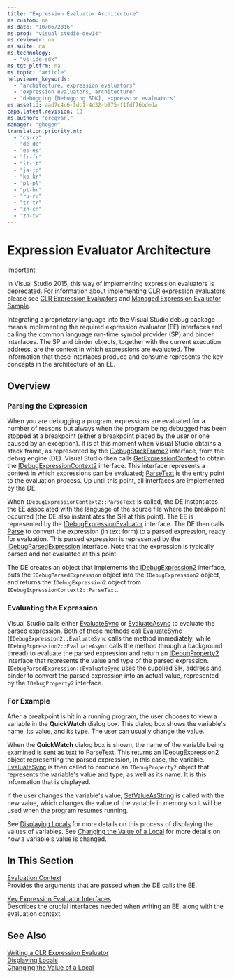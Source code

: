 ```yaml
---
title: "Expression Evaluator Architecture"
ms.custom: na
ms.date: "10/06/2016"
ms.prod: "visual-studio-dev14"
ms.reviewer: na
ms.suite: na
ms.technology: 
  - "vs-ide-sdk"
ms.tgt_pltfrm: na
ms.topic: "article"
helpviewer_keywords: 
  - "architecture, expression evaluators"
  - "expression evaluators, architecture"
  - "debugging [Debugging SDK], expression evaluators"
ms.assetid: aad7c4c6-1dc1-4d32-b975-f1fdf76bdeda
caps.latest.revision: 13
ms.author: "gregvanl"
manager: "ghogen"
translation.priority.mt: 
  - "cs-cz"
  - "de-de"
  - "es-es"
  - "fr-fr"
  - "it-it"
  - "ja-jp"
  - "ko-kr"
  - "pl-pl"
  - "pt-br"
  - "ru-ru"
  - "tr-tr"
  - "zh-cn"
  - "zh-tw"
---
```

# Expression Evaluator Architecture
> [!IMPORTANT]
>  In Visual Studio 2015, this way of implementing expression evaluators is deprecated. For information about implementing CLR expression evaluators, please see [CLR Expression Evaluators](https://github.com/Microsoft/ConcordExtensibilitySamples/wiki/CLR-Expression-Evaluators) and [Managed Expression Evaluator Sample](https://github.com/Microsoft/ConcordExtensibilitySamples/wiki/Managed-Expression-Evaluator-Sample).  
  
 Integrating a proprietary language into the Visual Studio debug package means implementing the required expression evaluator (EE) interfaces and calling the common language run-time symbol provider (SP) and binder interfaces. The SP and binder objects, together with the current execution address, are the context in which expressions are evaluated. The information that these interfaces produce and consume represents the key concepts in the architecture of an EE.  
  
## Overview  
  
### Parsing the Expression  
 When you are debugging a program, expressions are evaluated for a number of reasons but always when the program being debugged has been stopped at a breakpoint (either a breakpoint placed by the user or one caused by an exception). It is at this moment when Visual Studio obtains a stack frame, as represented by the [IDebugStackFrame2](../extensibility/idebugstackframe2.md) interface, from the debug engine (DE). Visual Studio then calls [GetExpressionContext](../extensibility/idebugstackframe2--getexpressioncontext.md) to obtain the [IDebugExpressionContext2](../extensibility/idebugexpressioncontext2.md) interface. This interface represents a context in which expressions can be evaluated; [ParseText](../extensibility/idebugexpressioncontext2--parsetext.md) is the entry point to the evaluation process. Up until this point, all interfaces are implemented by the DE.  
  
 When `IDebugExpressionContext2::ParseText` is called, the DE instantiates the EE associated with the language of the source file where the breakpoint occurred (the DE also instantiates the SH at this point). The EE is represented by the [IDebugExpressionEvaluator](../extensibility/idebugexpressionevaluator.md) interface. The DE then calls [Parse](../extensibility/idebugexpressionevaluator--parse.md) to convert the expression (in text form) to a parsed expression, ready for evaluation. This parsed expression is represented by the [IDebugParsedExpression](../extensibility/idebugparsedexpression.md) interface. Note that the expression is typically parsed and not evaluated at this point.  
  
 The DE creates an object that implements the [IDebugExpression2](../extensibility/idebugexpression2.md) interface, puts the `IDebugParsedExpression` object into the `IDebugExpression2` object, and returns the `IDebugExpression2` object from `IDebugExpressionContext2::ParseText`.  
  
### Evaluating the Expression  
 Visual Studio calls either [EvaluateSync](../extensibility/idebugexpression2--evaluatesync.md) or [EvaluateAsync](../extensibility/idebugexpression2--evaluateasync.md) to evaluate the parsed expression. Both of these methods call [EvaluateSync](../extensibility/idebugparsedexpression--evaluatesync.md) (`IDebugExpression2::EvaluateSync` calls the method immediately, while `IDebugExpression2::EvaluateAsync` calls the method through a background thread) to evaluate the parsed expression and return an [IDebugProperty2](../extensibility/idebugproperty2.md) interface that represents the value and type of the parsed expression. `IDebugParsedExpression::EvaluateSync` uses the supplied SH, address and binder to convert the parsed expression into an actual value, represented by the `IDebugProperty2` interface.  
  
### For Example  
 After a breakpoint is hit in a running program, the user chooses to view a variable in the **QuickWatch** dialog box. This dialog box shows the variable's name, its value, and its type. The user can usually change the value.  
  
 When the **QuickWatch** dialog box is shown, the name of the variable being examined is sent as text to [ParseText](../extensibility/idebugexpressioncontext2--parsetext.md). This returns an [IDebugExpression2](../extensibility/idebugexpression2.md) object representing the parsed expression, in this case, the variable. [EvaluateSync](../extensibility/idebugexpression2--evaluatesync.md) is then called to produce an `IDebugProperty2` object that represents the variable's value and type, as well as its name. It is this information that is displayed.  
  
 If the user changes the variable's value, [SetValueAsString](../extensibility/idebugproperty2--setvalueasstring.md) is called with the new value, which changes the value of the variable in memory so it will be used when the program resumes running.  
  
 See [Displaying Locals](../extensibility/displaying-locals.md) for more details on this process of displaying the values of variables. See [Changing the Value of a Local](../extensibility/changing-the-value-of-a-local.md) for more details on how a variable's value is changed.  
  
## In This Section  
 [Evaluation Context](../extensibility/evaluation-context.md)  
 Provides the arguments that are passed when the DE calls the EE.  
  
 [Key Expression Evaluator Interfaces](../extensibility/key-expression-evaluator-interfaces.md)  
 Describes the crucial interfaces needed when writing an EE, along with the evaluation context.  
  
## See Also  
 [Writing a CLR Expression Evaluator](../extensibility/writing-a-common-language-runtime-expression-evaluator.md)   
 [Displaying Locals](../extensibility/displaying-locals.md)   
 [Changing the Value of a Local](../extensibility/changing-the-value-of-a-local.md)